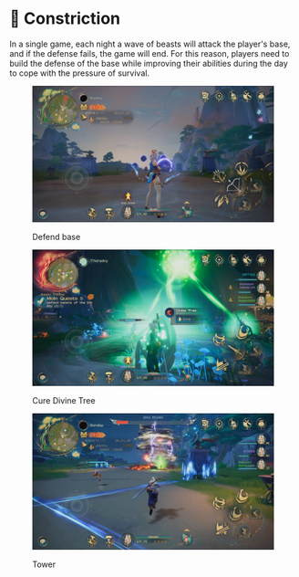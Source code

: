 # 🏰 Constriction

In a single game, each night a wave of beasts will attack the player's base, and if the defense fails, the game will end. For this reason, players need to build the defense of the base while improving their abilities during the day to cope with the pressure of survival.

<figure><img src="../../.gitbook/assets/7B2E8236-D122-48db-9FA5-59A9FF2C61F2.jpg" alt=""><figcaption><p>Defend base</p></figcaption></figure>

<figure><img src="../../.gitbook/assets/EB736C33-DD1D-4638-A669-7F2341223667.jpg" alt=""><figcaption><p>Cure Divine Tree</p></figcaption></figure>

<figure><img src="../../.gitbook/assets/2C185B11-16D6-43cc-9211-503F244C9F09.jpg" alt=""><figcaption><p>Tower</p></figcaption></figure>

